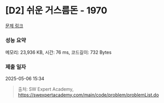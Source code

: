 # [D2] 쉬운 거스름돈 - 1970 

[문제 링크](https://swexpertacademy.com/main/code/problem/problemDetail.do?contestProbId=AV5PsIl6AXIDFAUq) 

### 성능 요약

메모리: 23,936 KB, 시간: 76 ms, 코드길이: 732 Bytes

### 제출 일자

2025-05-06 15:34



> 출처: SW Expert Academy, https://swexpertacademy.com/main/code/problem/problemList.do